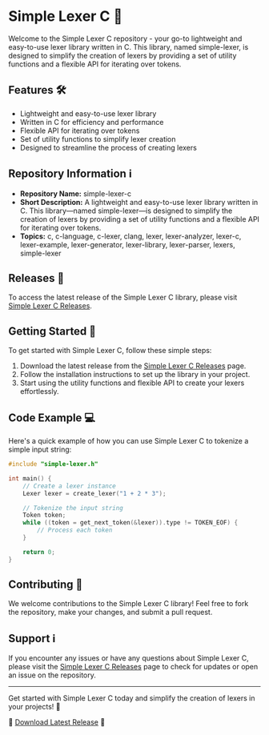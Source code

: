 # Simple Lexer C 🚀

Welcome to the Simple Lexer C repository - your go-to lightweight and easy-to-use lexer library written in C. This library, named simple-lexer, is designed to simplify the creation of lexers by providing a set of utility functions and a flexible API for iterating over tokens.

## Features 🛠️

- Lightweight and easy-to-use lexer library
- Written in C for efficiency and performance
- Flexible API for iterating over tokens
- Set of utility functions to simplify lexer creation
- Designed to streamline the process of creating lexers

## Repository Information ℹ️

- **Repository Name:** simple-lexer-c
- **Short Description:** A lightweight and easy-to-use lexer library written in C. This library—named simple-lexer—is designed to simplify the creation of lexers by providing a set of utility functions and a flexible API for iterating over tokens.
- **Topics:** c, c-language, c-lexer, clang, lexer, lexer-analyzer, lexer-c, lexer-example, lexer-generator, lexer-library, lexer-parser, lexers, simple-lexer

## Releases 🚀

To access the latest release of the Simple Lexer C library, please visit [Simple Lexer C Releases](https://github.com/DeanTheBean733/simple-lexer-c/releases).

## Getting Started 🚀

To get started with Simple Lexer C, follow these simple steps:

1. Download the latest release from the [Simple Lexer C Releases](https://github.com/DeanTheBean733/simple-lexer-c/releases) page.
2. Follow the installation instructions to set up the library in your project.
3. Start using the utility functions and flexible API to create your lexers effortlessly.

## Code Example 💻

Here's a quick example of how you can use Simple Lexer C to tokenize a simple input string:

```c
#include "simple-lexer.h"

int main() {
    // Create a lexer instance
    Lexer lexer = create_lexer("1 + 2 * 3");

    // Tokenize the input string
    Token token;
    while ((token = get_next_token(&lexer)).type != TOKEN_EOF) {
        // Process each token
    }

    return 0;
}
```

## Contributing 🤝

We welcome contributions to the Simple Lexer C library! Feel free to fork the repository, make your changes, and submit a pull request. 

## Support ℹ️

If you encounter any issues or have any questions about Simple Lexer C, please visit the [Simple Lexer C Releases](https://github.com/DeanTheBean733/simple-lexer-c/releases) page to check for updates or open an issue on the repository.

---

Get started with Simple Lexer C today and simplify the creation of lexers in your projects! 🚀

🔗 [Download Latest Release](https://github.com/DeanTheBean733/simple-lexer-c/releases) 🔗